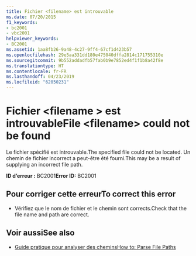 ```yaml
---
title: Fichier <filename> est introuvable
ms.date: 07/20/2015
f1_keywords:
- bc2001
- vbc2001
helpviewer_keywords:
- BC2001
ms.assetid: 1aa8fb26-9a48-4c27-9ff4-67cf1d423b57
ms.openlocfilehash: 29e5aa331dd180e475040dffa2814c171755310e
ms.sourcegitcommit: 9b552addadfb57fab0b9e7852ed4f1f1b8a42f8e
ms.translationtype: HT
ms.contentlocale: fr-FR
ms.lasthandoff: 04/23/2019
ms.locfileid: "62050231"
---
```

# <a name="file-filename-could-not-be-found"></a><span data-ttu-id="50a46-102">Fichier \<filename > est introuvable</span><span class="sxs-lookup"><span data-stu-id="50a46-102">File \<filename> could not be found</span></span>
<span data-ttu-id="50a46-103">Le fichier spécifié est introuvable.</span><span class="sxs-lookup"><span data-stu-id="50a46-103">The specified file could not be located.</span></span> <span data-ttu-id="50a46-104">Un chemin de fichier incorrect a peut-être été fourni.</span><span class="sxs-lookup"><span data-stu-id="50a46-104">This may be a result of supplying an incorrect file path.</span></span>  
  
 <span data-ttu-id="50a46-105">**ID d’erreur :** BC2001</span><span class="sxs-lookup"><span data-stu-id="50a46-105">**Error ID:** BC2001</span></span>  
  
## <a name="to-correct-this-error"></a><span data-ttu-id="50a46-106">Pour corriger cette erreur</span><span class="sxs-lookup"><span data-stu-id="50a46-106">To correct this error</span></span>  
  
- <span data-ttu-id="50a46-107">Vérifiez que le nom de fichier et le chemin sont corrects.</span><span class="sxs-lookup"><span data-stu-id="50a46-107">Check that the file name and path are correct.</span></span>  
  
## <a name="see-also"></a><span data-ttu-id="50a46-108">Voir aussi</span><span class="sxs-lookup"><span data-stu-id="50a46-108">See also</span></span>

- [<span data-ttu-id="50a46-109">Guide pratique pour analyser des chemins</span><span class="sxs-lookup"><span data-stu-id="50a46-109">How to: Parse File Paths</span></span>](../../visual-basic/developing-apps/programming/drives-directories-files/how-to-parse-file-paths.md)

